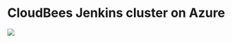 # CloudBees Jenkins cluster on Azure

<a href="https://portal.azure.com/#create/Microsoft.Template/uri/https%3A%2F%2Fraw.githubusercontent.com%2Fcloudbees%2Fazure-arm-template%2Fmaster%2Fazuredeploy.json" target="_blank">
    <img src="http://azuredeploy.net/deploybutton.png"/>
</a>
